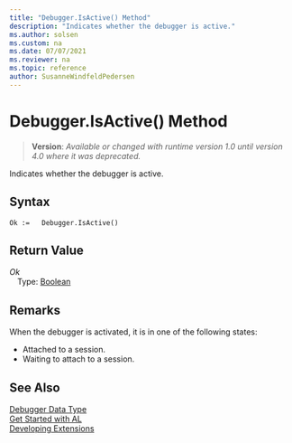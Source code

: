 ```yaml
---
title: "Debugger.IsActive() Method"
description: "Indicates whether the debugger is active."
ms.author: solsen
ms.custom: na
ms.date: 07/07/2021
ms.reviewer: na
ms.topic: reference
author: SusanneWindfeldPedersen
---
```

[//]: # (START>DO_NOT_EDIT)
[//]: # (IMPORTANT:Do not edit any of the content between here and the END>DO_NOT_EDIT.)
[//]: # (Any modifications should be made in the .xml files in the ModernDev repo.)
# Debugger.IsActive() Method
> **Version**: _Available or changed with runtime version 1.0 until version 4.0 where it was deprecated._

Indicates whether the debugger is active.


## Syntax
```AL
Ok :=   Debugger.IsActive()
```


## Return Value
*Ok*  
&emsp;Type: [Boolean](../boolean/boolean-data-type.md)  



[//]: # (IMPORTANT: END>DO_NOT_EDIT)

## Remarks

When the debugger is activated, it is in one of the following states:  
  
- Attached to a session.
- Waiting to attach to a session.  

## See Also

[Debugger Data Type](debugger-data-type.md)  
[Get Started with AL](../../devenv-get-started.md)  
[Developing Extensions](../../devenv-dev-overview.md)